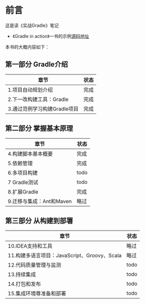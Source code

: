 # 前言

这是读《实战Gradle》笔记

- 《Gradle in action》一书的示例[源码地址](https://github.com/bmuschko/gradle-in-action-source "项目地址")

本书的大概内容如下：

## 第一部分 Gradle介绍

章节|状态
---|---
1.项目自动规划介绍|完成
2.下一改构建工具：Gradle|完成
3.通过范例学习构建Gradle项目|完成

## 第二部分 掌握基本原理

章节|状态
---|---
4.构建脚本基本概要|完成
5.依赖管理|完成
6.多项目构建|todo
7 Gradle测试|todo
8.扩展Gradle|完成
9.迁移与集成：Ant和Maven|略过

## 第三部分 从构建到部署

章节|状态
---|---
10.IDEA支持和工具|略过
11.构建多语言项目：JavaScript、Groovy、Scala|略过
12.代码质量管理与监测|todo
13.持续集成|todo
14.打包和发布|todo
15.集成环境尊准备和部署|todo